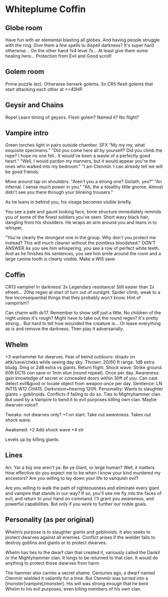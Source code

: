 # Whiteplume Coffin
## Globe room
Have fun with air elemental blasting all globes. And having people struggle with the ring.
Give them a few spells to dispell darkness? It's super hard otherwise...
On the other hand 1v4 level 7s...
At least give them some healing here...
Protection from Evil and Good scroll!

## Golem room
Prime puzzle (ez). Otherwise berserk golems.
5x CR5 flesh golems that start attacking each other at <=40HP.

## Geysir and Chains
Rope! Learn timing of geysirs.  Flesh golem? Named it?
No flight?

## Vampire intro
Green torches light in pairs outside chamber. SFX
"My my my, what exquisite specimens."
"Did you come here all by yourself? Did you climb the rope? I hope no one fell.. It would've been a waste of a perfectly good heart."
"Well, I would pardon my manners, but it would appear you're the ones who walked into my bedroom."
"I am Ctenmiir. I can already tell we will be good friends.

Move around tap on shoulders.
"Aren't you a strong one? Goliath, yes?"
"An infernal. I sense much power in you."
"Ah, the a stealthy little gnome. Almost didn't see you there through your blinking trousers."

As he leans in behind you, his visage becomes visible briefly.

You see a pale and gaunt looking face, bone structure immediately reminds you of some of the finest soldiers you've seen. Short wavy black hair, dangling from his shoulders.
He wraps an arm around you and leans in to whisper,

"You're clearly the strongest one in the group. Why don't you protect me instead? This will much cleaner without the pointless bloodshed." DON’T ANSWER
As you see him whispering, you see a row of perfect white teeth. And as he finishes his sentences, you see him smile around the room and a large canine tooth is clearly visible.
Make a WIS save.

## Coffin
CR13 vampire! In darkness! 3x Legendary resistance! Still easier than 2x efreeti...
20hp regen at start of turn out of sunlight.
Spider climb, weak to a few inconsequential things that they probably won't know.
Hint of vampirism?

Can charm with dc17. Remember to show self just a little.
No children of the night unless it's rough?
Might have to take out  the round regen? It's pretty strong... But hard to tell how wounded the creature is...
Or leave everything as is and remove the darkness. Then play it adversarially.

## Whelm
+3 warhammer for dwarves.
Fear of beind outdoors: disadv on attk/save/cheks while seeing day sky.
Thrown: 20/60 ft range. 1d8 extra bludg. Dmg or 2d8 extra vs giants. Return flight.
Shock wave:  Strike ground. 60ft DC15 con save or 1min stun (round repeat). Once per day.
Awareness: gain knowledge of secret or concealed doors within 30ft of you. Can cast detect evil&good or locate object from weapon once per day.
Sentience: LN INT15 W12 CHA15. Darkvision+hearing 120ft.
Personality: Wants to slaughter giants + goblinoids. Conflicts if failing to do so.
Ties to Mightyhammer clan. But used by a Vampire to bend it to evil purposes killing own clan.
Maybe dwarven voice?

Tweaks: not dwarves only? +1 on start.
Take out awareness.
Takes out shock wave.

Awakened: +2
Add shock wave
+4 str

Levels up by killing giants.

## Lines
Arr. Yar a big one aren't ya. Be ye Giant, or large human?
Well, it matters. How effective do you expect me to be when I know your kind murdered my ancestors?
Are you willing to lay down your life to vanquish evil?

Are you willing to walk the path of righteousness and eliminate every giant and vampire that stands in our way?
If so, you'll see me fly into the faces of evil, and return to your hand on command.
I'll grant you awareness, and powerful capabilities. But only if you work to further our noble goals.



## Personality (as per original)
Whelm’s purpose is to slaughter giants and goblinoids. It also seeks to protect dwarves against all enemies. Conflict arises if the wielder fails to destroy goblins and giants or to protect dwarves.

Whelm has ties to the dwarf clan that created it, variously called the Dankil or the Mightyhammer clan. It longs to be returned to that clan. It would do anything to protect those dwarves from harm.

The hammer also carries a secret shame. Centuries ago, a dwarf named Ctenmiir wielded it valiantly for a time. But Ctenmiir was turned into a [monster]vampire[/monster]. His will was strong enough that he bent Whelm to his evil purposes, even killing members of his own clan.

